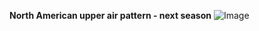**North American upper air pattern - next season**
![Image](https://raw.githubusercontent.com/Dreamsh0t/copernicus_imagery/main/c3s_height_season1.png)
